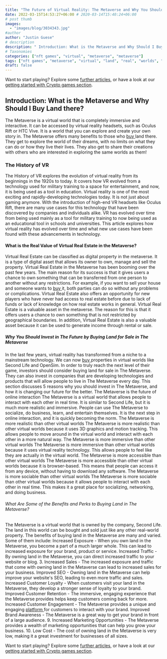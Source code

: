 ```yaml
---
title: "The Future of Virtual Reality: The Metaverse and Why You Should Buy Land in the Metaverse"
date: 2022-03-15T14:53:27+06:00 # 2020-03-14T15:40:24+06:00
# post thumb
images:
  - "images/blog/3034343.jpg"
#author
author: "Justin Guese"
# description
description: " Introduction: What is the Metaverse and Why Should I Buy Land there?The Metaverse is a virtual world that is completely immersive and interactive. It can "
# Taxonomies
categories: ["nft games", "virtual", "metaverse", "metaverse"]
tags: ["nft games", "metaverse", "virtual", "land", "real", "worlds", "increased"]
draft: false
---
```



Want to start playing? Explore some [further articles](/blog/), or have a look at our [getting started with Crypto games section](/services/how-do-i-get-started/).


## Introduction: What is the Metaverse and Why Should I Buy Land there?

The Metaverse is a virtual world that is completely immersive and interactive. It can be accessed by virtual reality headsets, such as Oculus Rift or HTC Vive. It is a world that you can explore and create your own story in. The Metaverse offers many benefits to those who [ buy ](https://accounts.binance.com/en/register?ref=37092355) land there. They get to explore the world of their dreams, with no limits on what they can do or how they live their lives. They also get to share their creations with others who are interested in exploring the same worlds as them! 

### The History of VR

The History of VR explores the evolution of virtual reality from its beginnings in the 1920s to today. It covers how VR evolved from a technology used for military training to a space for entertainment, and now, it is being used as a tool in education.
Virtual reality is one of the most exciting and rapidly-developing technologies today. It is not just about gaming anymore. With the introduction of high-end VR headsets like Oculus Rift, there are many use cases for this technology that have been discovered by companies and individuals alike.
VR has evolved over time from being used mainly as a tool for military training to now being used as an educational tool in schools and universities. This article explores how virtual reality has evolved over time and what new use cases have been found with these advancements in technology.

#### What is the Real Value of Virtual Real Estate in the Metaverse?

Virtual Real Estate can be classified as digital property in the metaverse. It is a type of digital asset that allows its owner to own, manage and sell the property. Virtual Real Estate in the Metaverse has been booming over the past few years.
The main reason for its success is that it gives users a chance to own something that can be transferred from one person to another without any restrictions. For example, if you want to sell your house and someone wants to [ buy ](https://accounts.binance.com/en/register?ref=37092355) it, both parties can do so without any problems or complications.
Virtual Real Estate also offers an opportunity for new players who have never had access to real estate before due to lack of funds or lack of knowledge on how real estate works in general.
Virtual Real Estate is a valuable asset in the metaverse. The reason for this is that it offers users a chance to own something that is not restricted by geographical boundaries. In addition, Virtual Real Estate is also a valuable asset because it can be used to generate income through rental or sale.

##### Why You Should Invest in The Future by Buying Land for Sale in The Metaverse

In the last few years, virtual reality has transformed from a niche to a mainstream technology. We can now [ buy ](https://accounts.binance.com/en/register?ref=37092355) properties in virtual worlds like Second Life and OpenSim.
In order to truly reach the next level of their game, investors should consider buying land for sale in The Metaverse. They can also invest in companies that are developing technologies and products that will allow people to live in The Metaverse every day.
This section discusses 5 reasons why you should invest in The Metaverse, and how it is changing our future for the better.
The Metaverse is the future of online interaction The Metaverse is a virtual world that allows people to interact with each other in real time. It is similar to Second Life, but it is much more realistic and immersive. People can use The Metaverse to socialize, do business, learn, and entertain themselves. It is the next step in online interaction, and it is quickly becoming the norm. 
The Metaverse is more realistic than other virtual worlds The Metaverse is more realistic than other virtual worlds because it uses 3D graphics and motion tracking. This allows people to move around in the virtual world and interact with each other in a more natural way. 
The Metaverse is more immersive than other virtual worlds The Metaverse is more immersive than other virtual worlds because it uses virtual reality technology. This allows people to feel like they are actually in the virtual world. 
The Metaverse is more accessible than other virtual worlds The Metaverse is more accessible than other virtual worlds because it is browser-based. This means that people can access it from any device, without having to download any software. 
The Metaverse is more sociable than other virtual worlds The Metaverse is more sociable than other virtual worlds because it allows people to interact with each other in real time. This makes it a great place for socializing, networking, and doing business.

###### What Are Some of the Benefits and Perks to Buying Land in The Metaverse?

The Metaverse is a virtual world that is owned by the company, Second Life. The land in this world can be bought and sold just like any other real-world property. The benefits of buying land in the Metaverse are many and varied. Some of them include: 
Increased Exposure - When you own land in the Metaverse, you become a part of a much larger whole. This can lead to increased exposure for your brand, product or service. 
Increased Traffic - By owning land in the Metaverse, you can direct increased traffic to your website or blog. 3. Increased Sales - The increased exposure and traffic that come with owning land in the Metaverse can lead to increased sales for your business. 
Improved SEO - Owning land in the Metaverse can help improve your website's SEO, leading to even more traffic and sales. 
Increased Customer Loyalty - When customers visit your land in the Metaverse, they develop a stronger sense of loyalty to your brand. 
Improved Customer Retention - The immersive, engaging experience that the Metaverse provides helps keep customers coming back for more. 
Increased Customer Engagement - The Metaverse provides a unique and engaging [ platform ](https://accounts.binance.com/en/register?ref=37092355) for customers to interact with your brand. 
Improved Brand Awareness - The Metaverse is a great way to get your brand in front of a large audience. 9. Increased Marketing Opportunities - The Metaverse provides a wealth of marketing opportunities that can help you grow your business. 
10. Low Cost - The cost of owning land in the Metaverse is very low, making it a great investment for businesses of all sizes.


Want to start playing? Explore some [further articles](/blog/), or have a look at our [getting started with Crypto games section](/services/how-do-i-get-started/).

